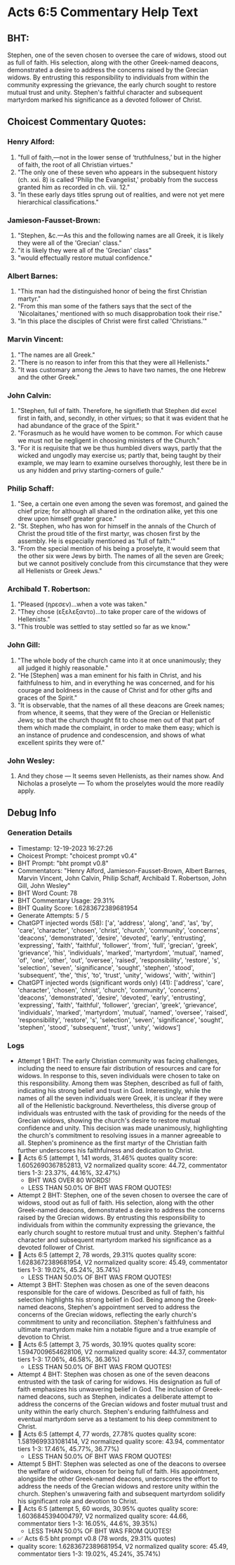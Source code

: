 # Acts 6:5 Commentary Help Text

## BHT:
Stephen, one of the seven chosen to oversee the care of widows, stood out as full of faith. His selection, along with the other Greek-named deacons, demonstrated a desire to address the concerns raised by the Grecian widows. By entrusting this responsibility to individuals from within the community expressing the grievance, the early church sought to restore mutual trust and unity. Stephen's faithful character and subsequent martyrdom marked his significance as a devoted follower of Christ.

## Choicest Commentary Quotes:
### Henry Alford:
1. "full of faith,—not in the lower sense of ‘truthfulness,’ but in the higher of faith, the root of all Christian virtues."
2. "The only one of these seven who appears in the subsequent history (ch. xxi. 8) is called 'Philip the Evangelist,' probably from the success granted him as recorded in ch. viii. 12."
3. "In these early days titles sprung out of realities, and were not yet mere hierarchical classifications."

### Jamieson-Fausset-Brown:
1. "Stephen, &c.—As this and the following names are all Greek, it is likely they were all of the 'Grecian' class." 
2. "it is likely they were all of the 'Grecian' class" 
3. "would effectually restore mutual confidence."

### Albert Barnes:
1. "This man had the distinguished honor of being the first Christian martyr."
2. "From this man some of the fathers says that the sect of the 'Nicolaitanes,' mentioned with so much disapprobation took their rise."
3. "In this place the disciples of Christ were first called 'Christians.'"

### Marvin Vincent:
1. "The names are all Greek."
2. "There is no reason to infer from this that they were all Hellenists."
3. "It was customary among the Jews to have two names, the one Hebrew and the other Greek."

### John Calvin:
1. "Stephen, full of faith. Therefore, he signifieth that Stephen did excel first in faith, and, secondly, in other virtues; so that it was evident that he had abundance of the grace of the Spirit."
2. "Forasmuch as he would have women to be common. For which cause we must not be negligent in choosing ministers of the Church."
3. "For it is requisite that we be thus humbled divers ways, partly that the wicked and ungodly may exercise us; partly that, being taught by their example, we may learn to examine ourselves thoroughly, lest there be in us any hidden and privy starting-corners of guile."

### Philip Schaff:
1. "See, a certain one even among the seven was foremost, and gained the chief prize; for although all shared in the ordination alike, yet this one drew upon himself greater grace." 
2. "St. Stephen, who has won for himself in the annals of the Church of Christ the proud title of the first martyr, was chosen first by the assembly. He is especially mentioned as 'full of faith.'"
3. "From the special mention of his being a proselyte, it would seem that the other six were Jews by birth. The names of all the seven are Greek; but we cannot positively conclude from this circumstance that they were all Hellenists or Greek Jews."

### Archibald T. Robertson:
1. "Pleased (ηρεσεν)...when a vote was taken." 
2. "They chose (εξελεξαντο)...to take proper care of the widows of Hellenists."
3. "This trouble was settled to stay settled so far as we know."

### John Gill:
1. "The whole body of the church came into it at once unanimously; they all judged it highly reasonable."
2. "He [Stephen] was a man eminent for his faith in Christ, and his faithfulness to him, and in everything he was concerned, and for his courage and boldness in the cause of Christ and for other gifts and graces of the Spirit."
3. "It is observable, that the names of all these deacons are Greek names; from whence, it seems, that they were of the Grecian or Hellenistic Jews; so that the church thought fit to chose men out of that part of them which made the complaint, in order to make them easy; which is an instance of prudence and condescension, and shows of what excellent spirits they were of."

### John Wesley:
1. And they chose — It seems seven Hellenists, as their names show.
And Nicholas a proselyte — To whom the proselytes would the more readily apply.



## Debug Info
### Generation Details
- Timestamp: 12-19-2023 16:27:26
- Choicest Prompt: "choicest prompt v0.4"
- BHT Prompt: "bht prompt v0.8"
- Commentators: "Henry Alford, Jamieson-Fausset-Brown, Albert Barnes, Marvin Vincent, John Calvin, Philip Schaff, Archibald T. Robertson, John Gill, John Wesley"
- BHT Word Count: 78
- BHT Commentary Usage: 29.31%
- BHT Quality Score: 1.6283672389681954
- Generate Attempts: 5 / 5
- ChatGPT injected words (58):
	['a', 'address', 'along', 'and', 'as', 'by', 'care', 'character', 'chosen', 'christ', 'church', 'community', 'concerns', 'deacons', 'demonstrated', 'desire', 'devoted', 'early', 'entrusting', 'expressing', 'faith', 'faithful', 'follower', 'from', 'full', 'grecian', 'greek', 'grievance', 'his', 'individuals', 'marked', 'martyrdom', 'mutual', 'named', 'of', 'one', 'other', 'out', 'oversee', 'raised', 'responsibility', 'restore', 's', 'selection', 'seven', 'significance', 'sought', 'stephen', 'stood', 'subsequent', 'the', 'this', 'to', 'trust', 'unity', 'widows', 'with', 'within']
- ChatGPT injected words (significant words only) (41):
	['address', 'care', 'character', 'chosen', 'christ', 'church', 'community', 'concerns', 'deacons', 'demonstrated', 'desire', 'devoted', 'early', 'entrusting', 'expressing', 'faith', 'faithful', 'follower', 'grecian', 'greek', 'grievance', 'individuals', 'marked', 'martyrdom', 'mutual', 'named', 'oversee', 'raised', 'responsibility', 'restore', 's', 'selection', 'seven', 'significance', 'sought', 'stephen', 'stood', 'subsequent', 'trust', 'unity', 'widows']

### Logs
- Attempt 1 BHT: The early Christian community was facing challenges, including the need to ensure fair distribution of resources and care for widows. In response to this, seven individuals were chosen to take on this responsibility. Among them was Stephen, described as full of faith, indicating his strong belief and trust in God. Interestingly, while the names of all the seven individuals were Greek, it is unclear if they were all of the Hellenistic background. Nevertheless, this diverse group of individuals was entrusted with the task of providing for the needs of the Grecian widows, showing the church's desire to restore mutual confidence and unity. This decision was made unanimously, highlighting the church's commitment to resolving issues in a manner agreeable to all. Stephen's prominence as the first martyr of the Christian faith further underscores his faithfulness and dedication to Christ.
- 🔄 Acts 6:5 (attempt 1, 141 words, 31.46% quotes quality score: 1.6052690367852813, V2 normalized quality score: 44.72, commentator tiers 1-3: 23.37%, 44.16%, 32.47%) 
	- BHT WAS OVER 80 WORDS! 
	- LESS THAN 50.0% OF BHT WAS FROM QUOTES!
- Attempt 2 BHT: Stephen, one of the seven chosen to oversee the care of widows, stood out as full of faith. His selection, along with the other Greek-named deacons, demonstrated a desire to address the concerns raised by the Grecian widows. By entrusting this responsibility to individuals from within the community expressing the grievance, the early church sought to restore mutual trust and unity. Stephen's faithful character and subsequent martyrdom marked his significance as a devoted follower of Christ.
- 🔄 Acts 6:5 (attempt 2, 78 words, 29.31% quotes quality score: 1.6283672389681954, V2 normalized quality score: 45.49, commentator tiers 1-3: 19.02%, 45.24%, 35.74%) 
	- LESS THAN 50.0% OF BHT WAS FROM QUOTES!
- Attempt 3 BHT: Stephen was chosen as one of the seven deacons responsible for the care of widows. Described as full of faith, his selection highlights his strong belief in God. Being among the Greek-named deacons, Stephen's appointment served to address the concerns of the Grecian widows, reflecting the early church's commitment to unity and reconciliation. Stephen's faithfulness and ultimate martyrdom make him a notable figure and a true example of devotion to Christ.
- 🔄 Acts 6:5 (attempt 3, 75 words, 30.19% quotes quality score: 1.5947009654628106, V2 normalized quality score: 44.37, commentator tiers 1-3: 17.06%, 46.58%, 36.36%) 
	- LESS THAN 50.0% OF BHT WAS FROM QUOTES!
- Attempt 4 BHT: Stephen was chosen as one of the seven deacons entrusted with the task of caring for widows. His designation as full of faith emphasizes his unwavering belief in God. The inclusion of Greek-named deacons, such as Stephen, indicates a deliberate attempt to address the concerns of the Grecian widows and foster mutual trust and unity within the early church. Stephen's enduring faithfulness and eventual martyrdom serve as a testament to his deep commitment to Christ.
- 🔄 Acts 6:5 (attempt 4, 77 words, 27.78% quotes quality score: 1.5819699331081414, V2 normalized quality score: 43.94, commentator tiers 1-3: 17.46%, 45.77%, 36.77%) 
	- LESS THAN 50.0% OF BHT WAS FROM QUOTES!
- Attempt 5 BHT: Stephen was selected as one of the deacons to oversee the welfare of widows, chosen for being full of faith. His appointment, alongside the other Greek-named deacons, underscores the effort to address the needs of the Grecian widows and restore unity within the church. Stephen's unwavering faith and subsequent martyrdom solidify his significant role and devotion to Christ.
- 🔄 Acts 6:5 (attempt 5, 60 words, 30.95% quotes quality score: 1.6036845394004797, V2 normalized quality score: 44.66, commentator tiers 1-3: 16.05%, 44.6%, 39.35%) 
	- LESS THAN 50.0% OF BHT WAS FROM QUOTES!
- ✅ Acts 6:5 bht prompt v0.8 (78 words, 29.31% quotes)
- quality score: 1.6283672389681954, V2 normalized quality score: 45.49, commentator tiers 1-3: 19.02%, 45.24%, 35.74%)